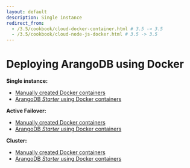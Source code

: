 ```yaml
---
layout: default
description: Single instance
redirect_from:
  - /3.5/cookbook/cloud-docker-container.html # 3.5 -> 3.5
  - /3.5/cookbook/cloud-node-js-docker.html # 3.5 -> 3.5
---
```

Deploying ArangoDB using Docker
===============================

**Single instance:**

- [Manually created Docker containers](deployment-single-instance-manual-start.html#manual-start-in-docker)
- [ArangoDB _Starter_ using Docker containers](deployment-single-instance-using-the-starter.html#using-the-arangodb-starter-in-docker)

**Active Failover:**

- [Manually created Docker containers](deployment-active-failover-manual-start.html#manual-start-in-docker)
- [ArangoDB _Starter_ using Docker containers](deployment-active-failover-using-the-starter.html#using-the-arangodb-starter-in-docker)

**Cluster:**

- [Manually created Docker containers](deployment-cluster-manual-start.html#manual-start-in-docker)
- [ArangoDB _Starter_ using Docker containers](deployment-cluster-using-the-starter.html#using-the-arangodb-starter-in-docker)
